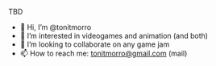 TBD

- 👋 Hi, I’m @tonitmorro
- 👀 I’m interested in videogames and animation (and both)
- 💞️ I’m looking to collaborate on any game jam
- 📫 How to reach me: tonitmorro@gmail.com (mail)

<!---
tonitmorro/tonitmorro is a ✨ special ✨ repository because its `README.md` (this file) appears on your GitHub profile.
You can click the Preview link to take a look at your changes.
--->
